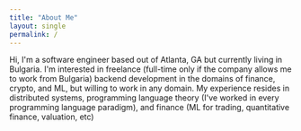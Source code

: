 ```yaml
---
title: "About Me"
layout: single
permalink: /
---
```


Hi, I'm a software engineer based out of Atlanta, GA but currently living in Bulgaria. I'm interested in freelance (full-time only if the company allows me to work from Bulgaria) backend development in the domains of finance, crypto, and ML, but willing to work in any domain. My experience resides in distributed systems, programming language theory (I've worked in every programming language paradigm), and finance (ML for trading, quantitative finance, valuation, etc)

<!---
2019

* [Functional Data Structures & Algorithms](https://amilkov.gitbook.io/fp/) - This is a GitBook about implementing common algorithms and data structures, the kind you'd encounter in a mostly undergraduate/some graduate course on the subject and, more pertinently, a technical interviews...in the functional (+ statically typed) paradigm however. So if you want to confuse the shit out of your interviewer, check it out
* <img src="/assets/images/aws4cats.png" width="50" height="50" alt="Computer Hope"> [aws4cats](https://github.com/amilkov3/aws4cats) this is a `cats-effect`, `http4s-core`, `fs2` wrapper around the new 2.0 AWS Java SDK. So far I'm supporting SQS, S3, and DynamoDB. With longer term plans for SNS, RDB, etc **EDIT** project is still up but I'm no longer working on it
-->
